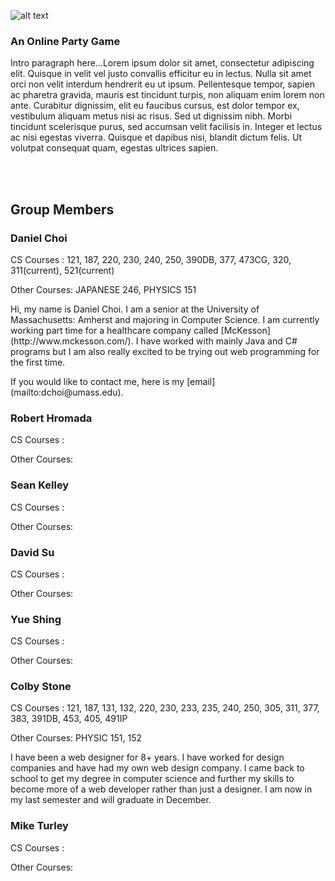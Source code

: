 ![alt text](https://github.com/umass-cs-326/team-phrase-cards/docs/logo.png "Phrase Cards Logo")

### An Online Party Game
<p>Intro paragraph here...Lorem ipsum dolor sit amet, consectetur adipiscing elit. Quisque in velit vel justo convallis efficitur eu in lectus. Nulla sit amet orci non velit interdum hendrerit eu ut ipsum. Pellentesque tempor, sapien ac pharetra gravida, mauris est tincidunt turpis, non aliquam enim lorem non ante. Curabitur dignissim, elit eu faucibus cursus, est dolor tempor ex, vestibulum aliquam metus nisi ac risus. Sed ut dignissim nibh. Morbi tincidunt scelerisque purus, sed accumsan velit facilisis in. Integer et lectus ac nisi egestas viverra. Quisque et dapibus nisi, blandit dictum felis. Ut volutpat consequat quam, egestas ultrices sapien.</p>

<br /><br />

## Group Members

### Daniel Choi
<p>CS Courses : 121, 187, 220, 230, 240, 250, 390DB, 377, 473CG, 320, 311(current), 521(current)</p>
<p>Other Courses: JAPANESE 246, PHYSICS 151</p>
<p>Hi, my name is Daniel Choi. I am a senior at the University of Massachusetts: Amherst and majoring in Computer Science. I am currently working part time for a healthcare company called [McKesson](http://www.mckesson.com/). I have worked with mainly Java and C# programs but I am also really excited to be trying out web programming for the first time.</p>
<p>If you would like to contact me, here is my [email](mailto:dchoi@umass.edu). </p>

### Robert Hromada
<p>CS Courses : </p>
<p>Other Courses: </p>
<p></p>

### Sean Kelley
<p>CS Courses : </p>
<p>Other Courses: </p>
<p></p>

### David Su
<p>CS Courses : </p>
<p>Other Courses: </p>
<p></p>

### Yue Shing
<p>CS Courses : </p>
<p>Other Courses: </p>
<p></p>

### Colby Stone
<p>CS Courses : 121, 187, 131, 132, 220, 230, 233, 235, 240, 250, 305, 311, 377, 383, 391DB, 453, 405, 491IP</p>
<p>Other Courses: PHYSIC 151, 152</p>
<p>I have been a web designer for 8+ years. I have worked for design companies and have had my own web design company. I came back to school to get my degree in computer science and further my skills to become more of a web developer rather than just a designer. I am now in my last semester and will graduate in December.</p>


### Mike Turley
<p>CS Courses : </p>
<p>Other Courses: </p>
<p></p>
